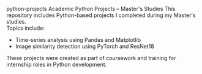 python-projects
Academic Python Projects – Master's Studies
This repository includes Python-based projects I completed during my Master's studies.  
Topics include:
- Time-series analysis using Pandas and Matplotlib
- Image similarity detection using PyTorch and ResNet18

These projects were created as part of coursework and training for internship roles in Python development.
